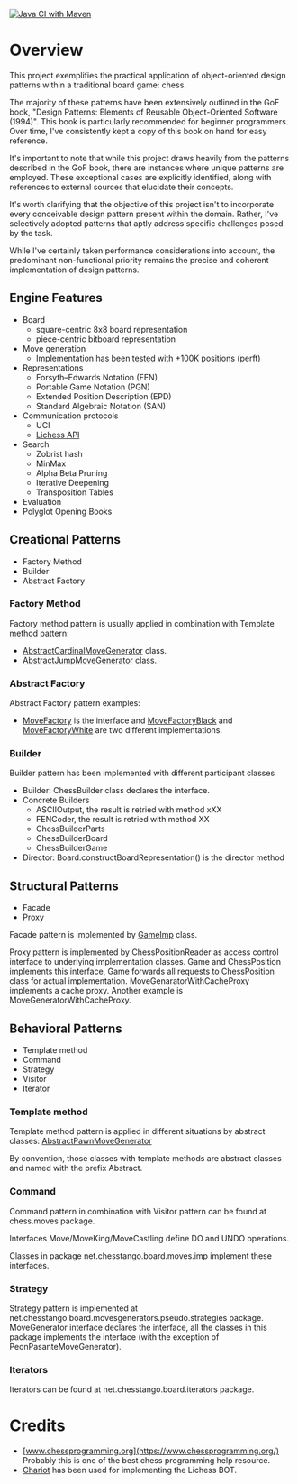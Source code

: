 [![Java CI with Maven](https://github.com/mcoria/chesstango/actions/workflows/maven.yml/badge.svg)](https://github.com/mcoria/chesstango/actions/workflows/maven.yml)

# Overview
This project exemplifies the practical application of object-oriented design patterns within a traditional board game: chess.

The majority of these patterns have been extensively outlined in the GoF book, "Design Patterns: Elements of Reusable Object-Oriented Software (1994)". This book is particularly recommended for beginner programmers. Over time, I've consistently kept a copy of this book on hand for easy reference.

It's important to note that while this project draws heavily from the patterns described in the GoF book, there are instances where unique patterns are employed. These exceptional cases are explicitly identified, along with references to external sources that elucidate their concepts.

It's worth clarifying that the objective of this project isn't to incorporate every conceivable design pattern present within the domain. Rather, I've selectively adopted patterns that aptly address specific challenges posed by the task.

While I've certainly taken performance considerations into account, the predominant non-functional priority remains the precise and coherent implementation of design patterns.

## Engine Features
- Board
  - square-centric 8x8 board representation
  - piece-centric bitboard representation
- Move generation 
  - Implementation has been [tested](PerftMainTestSuiteResult.txt) with +100K positions (perft)
- Representations
  - Forsyth–Edwards Notation (FEN)
  - Portable Game Notation (PGN) 
  - Extended Position Description (EPD)
  - Standard Algebraic Notation (SAN)
- Communication protocols
  - UCI
  - [Lichess API](https://lichess.org/api)
- Search
  - Zobrist hash
  - MinMax
  - Alpha Beta Pruning
  - Iterative Deepening
  - Transposition Tables
- Evaluation
- Polyglot Opening Books

## Creational Patterns
- Factory Method
- Builder
- Abstract Factory

### Factory Method
Factory method pattern is usually applied in combination with Template method pattern:
- [AbstractCardinalMoveGenerator](board/src/main/java/net/chesstango/board/movesgenerators/pseudo/strategies/AbstractCardinalMoveGenerator.java) class.
- [AbstractJumpMoveGenerator](board/src/main/java/net/chesstango/board/movesgenerators/pseudo/strategies/AbstractJumpMoveGenerator.java) class.

### Abstract Factory
Abstract Factory pattern examples:
- [MoveFactory](board/src/main/java/net/chesstango/board/moves/MoveFactory.java) is the interface and [MoveFactoryBlack](board/src/main/java/net/chesstango/board/moves/imp/MoveFactoryBlack.java) and [MoveFactoryWhite](board/src/main/java/net/chesstango/board/moves/imp/MoveFactoryWhite.java) are two different implementations.

### Builder
Builder pattern has been implemented with different participant classes
- Builder: ChessBuilder class declares the interface.
- Concrete Builders
    - ASCIIOutput, the result is retried with method xXX
    - FENCoder, the result is retried with method XX
    - ChessBuilderParts 
    - ChessBuilderBoard 
    - ChessBuilderGame
- Director: Board.constructBoardRepresentation() is the director method

## Structural Patterns
- Facade
- Proxy

Facade pattern is implemented by [GameImp](board/src/main/java/net/chesstango/board/GameImp.java) class.

Proxy pattern is implemented by ChessPositionReader as access control interface to underlying implementation classes. Game and ChessPosition implements this interface, Game forwards all requests to ChessPosition class for actual implementation.
MoveGenaratorWithCacheProxy implements a cache proxy. Another example is MoveGeneratorWithCacheProxy.

## Behavioral Patterns
- Template method
- Command
- Strategy
- Visitor
- Iterator

### Template method
Template method pattern is applied in different situations by abstract classes: 
[AbstractPawnMoveGenerator](board/src/main/java/net/chesstango/board/movesgenerators/pseudo/strategies/AbstractPawnMoveGenerator.java)

By convention, those classes with template methods are abstract classes and named with the prefix Abstract.
 
### Command
Command pattern in combination with Visitor pattern can be found at chess.moves package. 

Interfaces Move/MoveKing/MoveCastling define DO and UNDO operations.

Classes in package net.chesstango.board.moves.imp implement these interfaces.

### Strategy
Strategy pattern is implemented at net.chesstango.board.movesgenerators.pseudo.strategies package. MoveGenerator interface declares the interface, all the classes in this package implements the interface (with the exception of PeonPasanteMoveGenerator). 

### Iterators
Iterators can be found at net.chesstango.board.iterators package.


# Credits
- [www.chessprogramming.org](https://www.chessprogramming.org/) Probably this is one of the best chess programming help resource.
- [Chariot](https://github.com/tors42/chariot) has been used for implementing the Lichess BOT. 